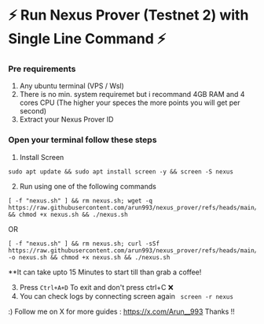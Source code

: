 # ⚡️ Run Nexus Prover (Testnet 2)  with Single Line Command ⚡️

### Pre requirements 
1. Any ubuntu terminal (VPS / Wsl)
2. There is no min. system requiremet but i recommand 4GB RAM and 4 cores CPU (The higher your speces the more points you will get per second)
3. Extract your Nexus Prover ID

### Open your terminal follow these steps
1. Install Screen 
```
sudo apt update && sudo apt install screen -y && screen -S nexus
```
2. Run using one of the following commands
```
[ -f "nexus.sh" ] && rm nexus.sh; wget -q https://raw.githubusercontent.com/arun993/nexus_prover/refs/heads/main/nexus.sh && chmod +x nexus.sh && ./nexus.sh
```
OR
```
[ -f "nexus.sh" ] && rm nexus.sh; curl -sSf https://raw.githubusercontent.com/arun993/nexus_prover/refs/heads/main/nexus.sh -o nexus.sh && chmod +x nexus.sh && ./nexus.sh
```
**It can take upto 15 Minutes to start till than grab a coffee!

3. Press ```Ctrl+A+D``` To exit and don't press ctrl+C ❌
4. You can check logs by connecting screen again ``` screen -r nexus``` 

:) Follow me on X for more guides : https://x.com/Arun__993  Thanks !!

